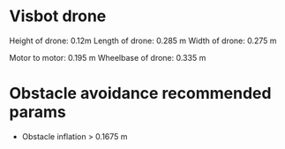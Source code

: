 # Visbot drone

Height of drone: 0.12m
Length of drone: 0.285 m
Width of drone: 0.275 m

Motor to motor: 0.195 m
Wheelbase of drone: 0.335 m 


# Obstacle avoidance recommended params
- Obstacle inflation > 0.1675 m